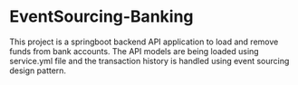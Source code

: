 # EventSourcing-Banking
This project is a springboot backend API application to load and remove funds from bank accounts. The API models are being loaded using service.yml file and the transaction history is handled using event sourcing design pattern.
